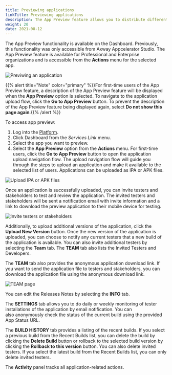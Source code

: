 ```yaml
---
title: Previewing applications
linkTitle: Previewing applications
description: The App Preview feature allows you to distribute different versions of your application to testers and stakeholders reviewing the application.
weight: 20
date: 2021-08-12
---
```


The App Preview functionality is available on the Dashboard. Previously, this functionality was only accessible from Axway Appcelerator Studio. The App Preview feature is available for Professional and Enterprise organizations and is accessible from the **Actions** menu for the selected app.

![Previwing an application](/Images/app_preview_01_new.png)

{{% alert title="Note" color="primary" %}}For first-time users of the App Preview feature, a description of the App Preview feature will be displayed when the **App Preview** option is selected. To navigate to the application upload flow, click the **Go to App Preview** button. To prevent the description of the App Preview feature being displayed again, select **Do not show this page again**.{{% /alert %}}

To access app preview:

1. Log into the [Platform](https://platform.axway.com/).
2. Click Dashboard from the _Services Link_ menu.
3. Select the app you want to preview.
4. Select the **App Preview** option from the **Actions** menu. For first-time users, click the **Go to App Preview** button to open the application upload navigation flow. The upload navigation flow will guide you through the steps to upload an application and make it available to the selected list of users. Applications can be uploaded as IPA or APK files.

![Upload IPA or APK files](/Images/app_preview_02_new.png)

Once an application is successfully uploaded, you can invite testers and stakeholders to test and review the application. The invited testers and stakeholders will be sent a notification email with invite information and a link to download the preview application to their mobile device for testing.

![Invite testers or stakeholders](/Images/app_preview_03_new.png)

Additionally, to upload additional versions of the application, click the **Upload New Version** button. Once the new version of the application is uploaded, you can choose to notify any current testers that a new build of the application is available. You can also invite additional testers by selecting the **Team** tab. The **TEAM** tab also lists the Invited Testers and Developers.

The **TEAM** tab also provides the anonymous application download link. If you want to send the application file to testers and stakeholders, you can download the application file using the anonymous download link.

![TEAM page](/Images/app_preview_05_new.png)

You can edit the Releases Notes by selecting the **INFO** tab.

The **SETTINGS** tab allows you to do daily or weekly monitoring of tester installations of the application by email notification. You can also anonymously check the status of the current build using the provided App Status URL.

The **BUILD HISTORY** tab provides a listing of the recent builds. If you select a previous build from the Recent Builds list, you can delete the build by clicking the **Delete Build** button or rollback to the selected build version by clicking the **Rollback to this version** button. You can also delete invited testers. If you select the latest build from the Recent Builds list, you can only delete invited testers.

The **Activity** panel tracks all application-related actions.
